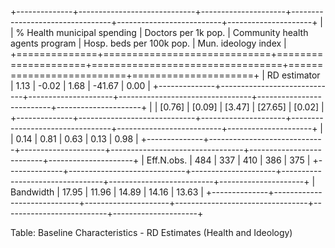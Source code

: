 
+--------------+-----------------------------+---------------------+---------------------------------+--------------------------+---------------------+
|              | % Health municipal spending | Doctors per 1k pop. | Community health agents program | Hosp. beds per 100k pop. | Mun. ideology index |
+==============+=============================+=====================+=================================+==========================+=====================+
| RD estimator | 1.13                        | -0.02               | 1.68                            | -41.67                   | 0.00                |
+--------------+-----------------------------+---------------------+---------------------------------+--------------------------+---------------------+
|              | [0.76]                      | [0.09]              | [3.47]                          | [27.65]                  | [0.02]              |
+--------------+-----------------------------+---------------------+---------------------------------+--------------------------+---------------------+
|              | 0.14                        | 0.81                | 0.63                            | 0.13                     | 0.98                |
+--------------+-----------------------------+---------------------+---------------------------------+--------------------------+---------------------+
| Eff.N.obs.   | 484                         | 337                 | 410                             | 386                      | 375                 |
+--------------+-----------------------------+---------------------+---------------------------------+--------------------------+---------------------+
| Bandwidth    | 17.95                       | 11.96               | 14.89                           | 14.16                    | 13.63               |
+--------------+-----------------------------+---------------------+---------------------------------+--------------------------+---------------------+

Table: Baseline Characteristics - RD Estimates (Health and Ideology)

